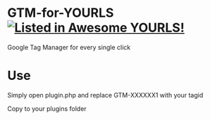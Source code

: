 # GTM-for-YOURLS [![Listed in Awesome YOURLS!](https://img.shields.io/badge/Awesome-YOURLS-C5A3BE)](https://github.com/YOURLS/awesome-yourls/)
Google Tag Manager for every single click

# Use
Simply open plugin.php and replace GTM-XXXXXX1 with your tagid

Copy to your plugins folder
